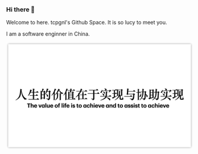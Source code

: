 ### Hi there 👋
Welcome to here. tcpgnl's Github Space. It is so lucy to meet you.

I am a software enginner in China.   

![The Value Of Life](./the_value_of_life.png)

<!--

Here are some ideas to get you started:

- 🔭 I’m currently working on ...
- 🌱 I’m currently learning ...
- 👯 I’m looking to collaborate on ...
- 🤔 I’m looking for help with ...
- 💬 Ask me about ...
- 📫 How to reach me: ...
- 😄 Pronouns: ...
- ⚡ Fun fact: ...
-->
